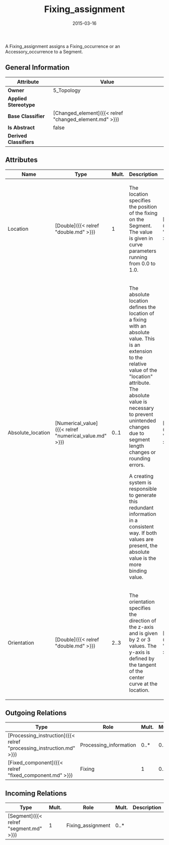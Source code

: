 ﻿---
title: Fixing_assignment
toc: false
type: specs
date: "2015-03-16"
draft: false
specification: KBL
version: 2.4
documentType: "Recommendation"
elementType: Class
classes:
  - Fixing_assignment
menu_name: kbl-2.4
---
<p>A Fixing_assignment assigns a Fixing_occurrence or an Accessory_occurrence to a Segment.</p>

## General Information

| Attribute               | Value |
|-------------------------|-------|
| **Owner**               | 5_Topology |
| **Applied Stereotype**  |   |
| **Base Classifier**     | [Changed_element]({{< relref "changed_element.md" >}})<br/>  |
| **Is Abstract**         | false |
| **Derived Classifiers** |   |

## Attributes
|  Name  |  Type  |  Mult.  |  Description  |  Owning Classifier  |
|--------|--------|---------|---------------|--------------|
|Location | [Double]({{< relref "double.md" >}}) | 1 | <p>The location specifies the position of the fixing on the Segment. The value is given in curve parameters running from 0.0 to 1.0.</p> | [Fixing_assignment]({{< relref "fixing_assignment.md" >}}) |
|Absolute_location | [Numerical_value]({{< relref "numerical_value.md" >}}) | 0..1 | <p> The absolute location defines the location of a fixing with an absolute value. This is an extension to the relative value of the &quot;location&quot; attribute. The absolute value is necessary to prevent unintended changes due to segment length changes or rounding errors.     </p>      <p> A creating system is responsible to generate this redundant information in a consistent way. If both values are present, the absolute value is the more binding value.      </p> | [Fixing_assignment]({{< relref "fixing_assignment.md" >}}) |
|Orientation | [Double]({{< relref "double.md" >}}) | 2..3 | <p>The orientation specifies the direction of the z-axis and is given by 2 or 3 values. The y-axis is defined by the tangent of the center curve at the location.</p> | [Fixing_assignment]({{< relref "fixing_assignment.md" >}}) |

## Outgoing Relations
|    Type  |   Role   |   Mult.   |   Mult.   |   Description   |
|----------|----------|-----------|-----------|-----------------|
| [Processing_instruction]({{< relref "processing_instruction.md" >}}) | Processing_information | 0..* | 0..1 |  |
| [Fixed_component]({{< relref "fixed_component.md" >}}) | Fixing | 1 | 0..* |  |
##  Incoming Relations
|    Type  |   Mult.  |   Role    |   Mult.   |   Description  |
|----------|----------|-----------|-----------|----------------|
| [Segment]({{< relref "segment.md" >}}) | 1 | Fixing_assignment  | 0..* |  |
